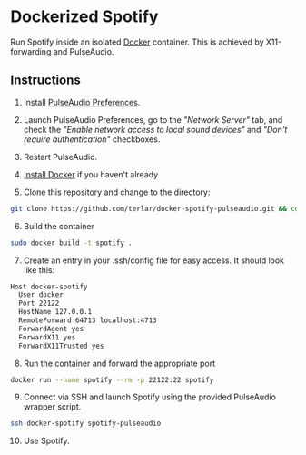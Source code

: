 # Dockerized Spotify

Run Spotify inside an isolated [Docker](http://www.docker.io) container. This is achieved by X11-forwarding and PulseAudio.

## Instructions

1. Install [PulseAudio Preferences](http://freedesktop.org/software/pulseaudio/paprefs/).

2. Launch PulseAudio Preferences, go to the *"Network Server"* tab, and check the *"Enable network access to local sound devices"* and *"Don't require authentication"* checkboxes.

3. Restart PulseAudio.

4. [Install Docker](http://docs.docker.io/en/latest/installation/) if you haven't already

5. Clone this repository and change to the directory:

  ```sh
  git clone https://github.com/terlar/docker-spotify-pulseaudio.git && cd docker-spotify-pulseaudio
  ```

6. Build the container

  ```sh
  sudo docker build -t spotify .
  ```

7. Create an entry in your .ssh/config file for easy access. It should look like this:

  ```sh
  Host docker-spotify
    User docker
    Port 22122
    HostName 127.0.0.1
    RemoteForward 64713 localhost:4713
    ForwardAgent yes
    ForwardX11 yes
    ForwardX11Trusted yes
  ```

8. Run the container and forward the appropriate port

  ```sh
  docker run --name spotify --rm -p 22122:22 spotify
  ```

9. Connect via SSH and launch Spotify using the provided PulseAudio wrapper script.

  ```sh
  ssh docker-spotify spotify-pulseaudio
  ```

10. Use Spotify.
